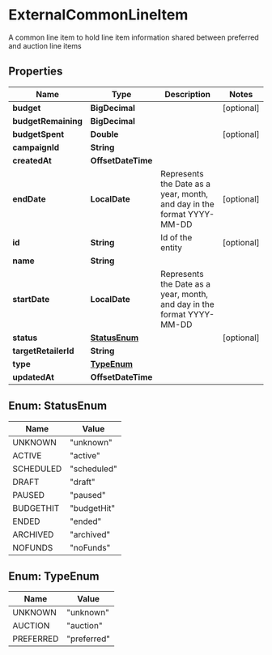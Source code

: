 

# ExternalCommonLineItem

A common line item to hold line item information shared between preferred and auction line items

## Properties

| Name | Type | Description | Notes |
|------------ | ------------- | ------------- | -------------|
|**budget** | **BigDecimal** |  |  [optional] |
|**budgetRemaining** | **BigDecimal** |  |  |
|**budgetSpent** | **Double** |  |  [optional] |
|**campaignId** | **String** |  |  |
|**createdAt** | **OffsetDateTime** |  |  |
|**endDate** | **LocalDate** | Represents the Date as a year, month, and day in the format YYYY-MM-DD |  [optional] |
|**id** | **String** | Id of the entity |  [optional] |
|**name** | **String** |  |  |
|**startDate** | **LocalDate** | Represents the Date as a year, month, and day in the format YYYY-MM-DD |  |
|**status** | [**StatusEnum**](#StatusEnum) |  |  [optional] |
|**targetRetailerId** | **String** |  |  |
|**type** | [**TypeEnum**](#TypeEnum) |  |  |
|**updatedAt** | **OffsetDateTime** |  |  |



## Enum: StatusEnum

| Name | Value |
|---- | -----|
| UNKNOWN | &quot;unknown&quot; |
| ACTIVE | &quot;active&quot; |
| SCHEDULED | &quot;scheduled&quot; |
| DRAFT | &quot;draft&quot; |
| PAUSED | &quot;paused&quot; |
| BUDGETHIT | &quot;budgetHit&quot; |
| ENDED | &quot;ended&quot; |
| ARCHIVED | &quot;archived&quot; |
| NOFUNDS | &quot;noFunds&quot; |



## Enum: TypeEnum

| Name | Value |
|---- | -----|
| UNKNOWN | &quot;unknown&quot; |
| AUCTION | &quot;auction&quot; |
| PREFERRED | &quot;preferred&quot; |



